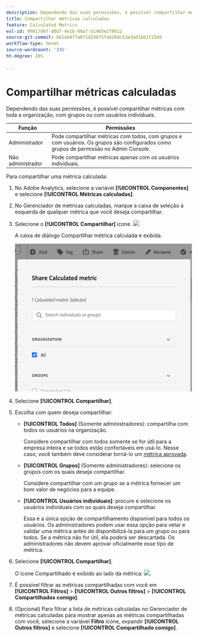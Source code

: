 ```yaml
---
description: Dependendo das suas permissões, é possível compartilhar métricas com toda a organização, com grupos ou com usuários individuais.
title: Compartilhar métricas calculadas
feature: Calculated Metrics
exl-id: 99817d6f-d0d7-4e1b-88a7-b1465e2f8812
source-git-commit: b61de8f7a6f1d2d875fa6268c53a3ad1b61f25dd
workflow-type: tm+mt
source-wordcount: '335'
ht-degree: 26%

---
```


# Compartilhar métricas calculadas

Dependendo das suas permissões, é possível compartilhar métricas com toda a organização, com grupos ou com usuários individuais.

| Função | Permissões |
|---|---|
| Administrador | Pode compartilhar métricas com todos, com grupos e com usuários. Os grupos são configurados como grupos de permissão no Admin Console. |
| Não administrador | Pode compartilhar métricas apenas com os usuários individuais. |

Para compartilhar uma métrica calculada:

1. No Adobe Analytics, selecione a variável **[!UICONTROL Componentes]** e selecione **[!UICONTROL Métricas calculadas]**.

1. No Gerenciador de métricas calculadas, marque a caixa de seleção à esquerda de qualquer métrica que você deseja compartilhar.

1. Selecione o **[!UICONTROL Compartilhar]** ícone. ![](https://spectrum.adobe.com/static/icons/workflow_18/Smock_Share_18_N.svg)

   A caixa de diálogo Compartilhar métrica calculada é exibida.

   ![](assets/cm_share.png)

1. Selecione **[!UICONTROL Compartilhar]**.

1. Escolha com quem deseja compartilhar:

   * **[!UICONTROL Todos]** (Somente administradores): compartilha com todos os usuários na organização.

     Considere compartilhar com todos somente se for útil para a empresa inteira e se todos estão confortáveis em usá-lo. Nesse caso, você também deve considerar torná-lo um [métrica aprovada](/help/components/c-calcmetrics/c-workflow/cm-workflow/cm-approving.md).

   * **[!UICONTROL Grupos]** (Somente administradores): selecione os grupos com os quais deseja compartilhar.

     Considere compartilhar com um grupo se a métrica fornecer um bom valor de negócios para a equipe.

   * **[!UICONTROL Usuários individuais]**: procure e selecione os usuários individuais com os quais deseja compartilhar.

     Essa é a única opção de compartilhamento disponível para todos os usuários. Os administradores podem usar essa opção para vetar e validar uma métrica antes de disponibilizá-la para um grupo ou para todos. Se a métrica não for útil, ela poderá ser descartada. Os administradores não devem aprovar oficialmente esse tipo de métrica.

1. Selecione **[!UICONTROL Compartilhar]**.

   O ícone Compartilhado é exibido ao lado da métrica: ![](https://spectrum.adobe.com/static/icons/workflow_18/Smock_Share_18_N.svg).

1. É possível filtrar as métricas compartilhadas com você em **[!UICONTROL Filtros]** > **[!UICONTROL Outros filtros]** > **[!UICONTROL Compartilhados comigo]**.

1. (Opcional) Para filtrar a lista de métricas calculadas no Gerenciador de métricas calculadas para mostrar apenas as métricas compartilhadas com você, selecione a variável **Filtro** ícone, expandir **[!UICONTROL Outros filtros]** e selecione **[!UICONTROL Compartilhado comigo]**.

